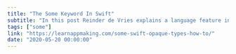 ```yaml
---
title: "The Some Keyword In Swift"
subtitle: "In this post Reinder de Vries explains a language feature introduced with Swift 5.1 - opaque types. Reinder describes what they are, how they relate to Generics, and how they can solve a common problem encountered when using protocols with associated types."
tags: ["some"]
link: "https://learnappmaking.com/some-swift-opaque-types-how-to/"
date: "2020-05-20 00:00:00"
---
```

